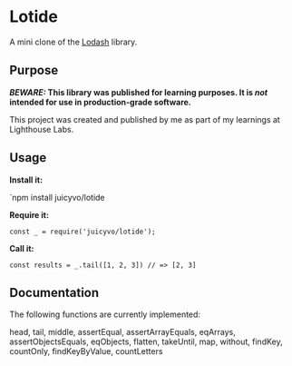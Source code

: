 # Lotide

A mini clone of the [Lodash](https://lodash.com) library.

## Purpose

**_BEWARE:_ This library was published for learning purposes. It is _not_ intended for use in production-grade software.**

This project was created and published by me as part of my learnings at Lighthouse Labs. 

## Usage

**Install it:**

`npm install juicyvo/lotide

**Require it:**

`const _ = require('juicyvo/lotide');`

**Call it:**

`const results = _.tail([1, 2, 3]) // => [2, 3]`

## Documentation

The following functions are currently implemented:

  head,
  tail,
  middle,
  assertEqual,
  assertArrayEquals,
  eqArrays,
  assertObjectsEquals,
  eqObjects,
  flatten,
  takeUntil,
  map,
  without,
  findKey,
  countOnly,
  findKeyByValue,
  countLetters